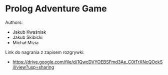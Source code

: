 # Prolog Adventure Game

Authors:

- Jakub Kwaśniak
- Jakub Skibicki
- Michał Mizia

Link do nagrania z zapisem rozgrywki:
* https://drive.google.com/file/d/1QwcDVYOEBSFmd3Ae_C0tTrXNcQOckSjl/view?usp=sharing
